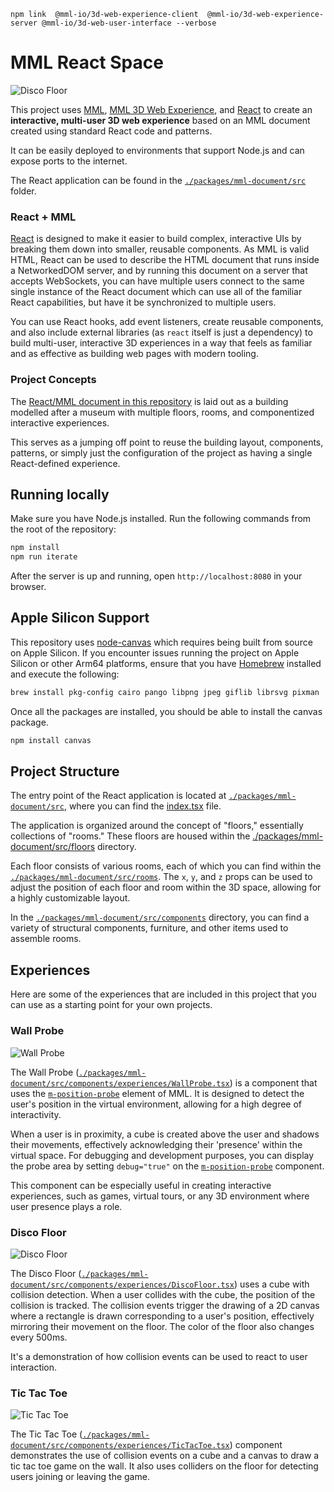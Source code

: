 

`npm link  @mml-io/3d-web-experience-client  @mml-io/3d-web-experience-server @mml-io/3d-web-user-interface --verbose`

# MML React Space

![Disco Floor](./images/disco-floor.png)

This project uses [MML](https://mml.io), [MML 3D Web Experience](https://github.com/mml-io/3d-web-experience/), and [React](https://react.dev/) to create an **interactive, multi-user 3D web experience** based on an MML document created using standard React code and patterns.

It can be easily deployed to environments that support Node.js and can expose ports to the internet. 

The React application can be found in the [`./packages/mml-document/src`](./packages/mml-document/src) folder.

### React + MML

[React](https://react.dev) is designed to make it easier to build complex, interactive UIs by breaking them down into smaller, reusable components. As MML is valid HTML, React can be used to describe the HTML document that runs inside a NetworkedDOM server, and by running this document on a server that accepts WebSockets, you can have multiple users connect to the same single instance of the React document which can use all of the familiar React capabilities, but have it be synchronized to multiple users.

You can use React hooks, add event listeners, create reusable components, and also include external libraries (as `react` itself is just a dependency) to build multi-user, interactive 3D experiences in a way that feels as familiar and as effective as building web pages with modern tooling.

### Project Concepts

The [React/MML document in this repository](./packages/mml-document/src) is laid out as a building modelled after a museum with multiple floors, rooms, and componentized interactive experiences.

This serves as a jumping off point to reuse the building layout, components, patterns, or simply just the configuration of the project as having a single React-defined experience.


## Running locally

Make sure you have Node.js installed. Run the following commands from the root of the repository:

```bash
npm install
npm run iterate
```

After the server is up and running, open `http://localhost:8080` in your browser.

## Apple Silicon Support

This repository uses [node-canvas](https://www.npmjs.com/package/canvas) which requires being built from source on Apple Silicon. If you encounter issues running the project on Apple Silicon or other Arm64 platforms, ensure that you have [Homebrew](https://brew.sh/) installed and execute the following:

```bash
brew install pkg-config cairo pango libpng jpeg giflib librsvg pixman
```

Once all the packages are installed, you should be able to install the canvas package.

```bash
npm install canvas
```

## Project Structure
The entry point of the React application is located at [`./packages/mml-document/src`](./packages/mml-document/src), where you can find the [index.tsx](./packages/mml-document/src/index.tsx) file.

The application is organized around the concept of "floors," essentially collections of "rooms." These floors are housed within the [./packages/mml-document/src/floors](./packages/mml-document/src/floors) directory.

Each floor consists of various rooms, each of which you can find within the [`./packages/mml-document/src/rooms`](./packages/mml-document/src/rooms). The `x`, `y`, and `z` props can be used to adjust the position of each floor and room within the 3D space, allowing for a highly customizable layout.

In the [`./packages/mml-document/src/components`](./packages/mml-document/src/components) directory, you can find a variety of structural components, furniture, and other items used to assemble rooms.

## Experiences

Here are some of the experiences that are included in this project that you can use as a starting point for your own projects.

### Wall Probe

![Wall Probe](./images/wall-probe.png)

The Wall Probe ([`./packages/mml-document/src/components/experiences/WallProbe.tsx`](./packages/mml-document/src/components/experiences/WallProbe.tsx)) is a component that uses the [`m-position-probe`](https://mml.io/docs/reference/elements/m-position-probe) element of MML. It is designed to detect the user's position in the virtual environment, allowing for a high degree of interactivity.

When a user is in proximity, a cube is created above the user and shadows their movements, effectively acknowledging their 'presence' within the virtual space. For debugging and development purposes, you can display the probe area by setting `debug="true"` on the [`m-position-probe`](https://mml.io/docs/reference/elements/m-position-probe) component.

This component can be especially useful in creating interactive experiences, such as games, virtual tours, or any 3D environment where user presence plays a role.

### Disco Floor

![Disco Floor](./images/disco-floor.png)

The Disco Floor ([`./packages/mml-document/src/components/experiences/DiscoFloor.tsx`](./packages/mml-document/src/components/experiences/DiscoFloor.tsx)) uses a cube with collision detection. When a user collides with the cube, the position of the collision is tracked. The collision events trigger the drawing of a 2D canvas where a rectangle is drawn corresponding to a user's position, effectively mirroring their movement on the floor. The color of the floor also changes every 500ms.

It's a demonstration of how collision events can be used to react to user interaction.

### Tic Tac Toe

![Tic Tac Toe](./images/tic-tac-toe.png)

The Tic Tac Toe ([`./packages/mml-document/src/components/experiences/TicTacToe.tsx`](./packages/mml-document/src/components/experiences/TicTacToe.tsx)) component demonstrates the use of collision events on a cube and a canvas to draw a tic tac toe game on the wall. It also uses colliders on the floor for detecting users joining or leaving the game.
